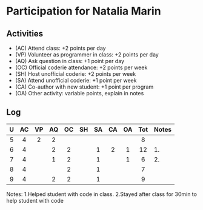 Participation for Natalia Marin
===============================

## Activities ## 

+ (AC) Attend class: +2 points per day
+ (VP) Volunteer as programmer in class: +2 points per day
+ (AQ) Ask question in class: +1 point per day
+ (OC) Official coderie attendance: +2 points per week
+ (SH) Host unofficial coderie: +2 points per week
+ (SA) Attend unofficial coderie: +1 point per week
+ (CA) Co-author with new student: +1 point per program
+ (OA) Other activity: variable points, explain in notes

## Log ##

| U | AC | VP | AQ | OC | SH | SA | CA | OA | Tot | Notes
|:-:|:--:|:--:|:--:|:--:|:--:|:--:|:--:|:--:|:---:|:--------
| 5 | 4  | 2  | 2  |    |    |    |    |    |  8  |
| 6 | 4  |    | 2  | 2  |    |  1 |  2 |  1 | 12  | 1.
| 7 | 4  |    | 1  | 2  |    |  1 |    |  1 |  6  | 2.
| 8 | 4  |    |    | 2  |    |  1 |    |    |  7  |
| 9 | 4  |    | 2  | 2  |    |  1 |    |    |  9  |

Notes:
1.Helped student with code in class.
2.Stayed after class for 30min to help student with code